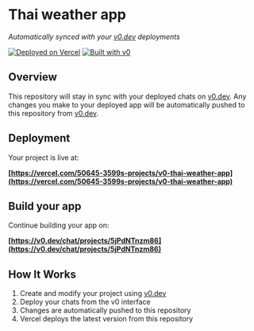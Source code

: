 # Thai weather app

*Automatically synced with your [v0.dev](https://v0.dev) deployments*

[![Deployed on Vercel](https://img.shields.io/badge/Deployed%20on-Vercel-black?style=for-the-badge&logo=vercel)](https://vercel.com/50645-3599s-projects/v0-thai-weather-app)
[![Built with v0](https://img.shields.io/badge/Built%20with-v0.dev-black?style=for-the-badge)](https://v0.dev/chat/projects/5jPdNTnzm86)

## Overview

This repository will stay in sync with your deployed chats on [v0.dev](https://v0.dev).
Any changes you make to your deployed app will be automatically pushed to this repository from [v0.dev](https://v0.dev).

## Deployment

Your project is live at:

**[https://vercel.com/50645-3599s-projects/v0-thai-weather-app](https://vercel.com/50645-3599s-projects/v0-thai-weather-app)**

## Build your app

Continue building your app on:

**[https://v0.dev/chat/projects/5jPdNTnzm86](https://v0.dev/chat/projects/5jPdNTnzm86)**

## How It Works

1. Create and modify your project using [v0.dev](https://v0.dev)
2. Deploy your chats from the v0 interface
3. Changes are automatically pushed to this repository
4. Vercel deploys the latest version from this repository